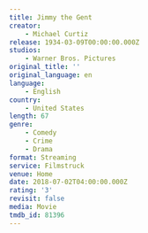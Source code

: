 ```yaml
---
title: Jimmy the Gent
creator:
    - Michael Curtiz
release: 1934-03-09T00:00:00.000Z
studios:
    - Warner Bros. Pictures
original_title: ''
original_language: en
language:
    - English
country:
    - United States
length: 67
genre:
    - Comedy
    - Crime
    - Drama
format: Streaming
service: Filmstruck
venue: Home
date: 2018-07-02T04:00:00.000Z
rating: '3'
revisit: false
media: Movie
tmdb_id: 81396
---
```



